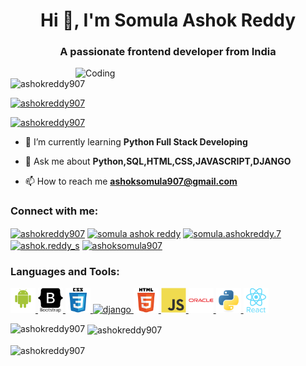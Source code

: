 <h1 align="center">Hi 👋, I'm Somula Ashok Reddy</h1>
<h3 align="center">A passionate frontend developer from India</h3>
<img align="right" alt="Coding" width="400" src="https://tenor.com/view/programming-gif-24916992>

<p align="left"> <img src="https://komarev.com/ghpvc/?username=ashokreddy907&label=Profile%20views&color=0e75b6&style=flat" alt="ashokreddy907" /> </p>

<p align="left"> <a href="https://github.com/ryo-ma/github-profile-trophy"><img src="https://github-profile-trophy.vercel.app/?username=ashokreddy907" alt="ashokreddy907" /></a> </p>

<p align="left"> <a href="https://twitter.com/ashokreddy907" target="blank"><img src="https://img.shields.io/twitter/follow/ashokreddy907?logo=twitter&style=for-the-badge" alt="ashokreddy907" /></a> </p>

- 🌱 I’m currently learning **Python Full Stack Developing**

- 💬 Ask me about **Python,SQL,HTML,CSS,JAVASCRIPT,DJANGO**

- 📫 How to reach me **ashoksomula907@gmail.com**

<h3 align="left">Connect with me:</h3>
<p align="left">
<a href="https://twitter.com/ashokreddy907" target="blank"><img align="center" src="https://raw.githubusercontent.com/rahuldkjain/github-profile-readme-generator/master/src/images/icons/Social/twitter.svg" alt="ashokreddy907" height="30" width="40" /></a>
<a href="https://linkedin.com/in/somula ashok reddy" target="blank"><img align="center" src="https://raw.githubusercontent.com/rahuldkjain/github-profile-readme-generator/master/src/images/icons/Social/linked-in-alt.svg" alt="somula ashok reddy" height="30" width="40" /></a>
<a href="https://fb.com/somula.ashokreddy.7" target="blank"><img align="center" src="https://raw.githubusercontent.com/rahuldkjain/github-profile-readme-generator/master/src/images/icons/Social/facebook.svg" alt="somula.ashokreddy.7" height="30" width="40" /></a>
<a href="https://instagram.com/ashok.reddy_s" target="blank"><img align="center" src="https://raw.githubusercontent.com/rahuldkjain/github-profile-readme-generator/master/src/images/icons/Social/instagram.svg" alt="ashok.reddy_s" height="30" width="40" /></a>
<a href="https://www.hackerrank.com/ashoksomula907" target="blank"><img align="center" src="https://raw.githubusercontent.com/rahuldkjain/github-profile-readme-generator/master/src/images/icons/Social/hackerrank.svg" alt="ashoksomula907" height="30" width="40" /></a>
</p>

<h3 align="left">Languages and Tools:</h3>
<p align="left"> <a href="https://developer.android.com" target="_blank" rel="noreferrer"> <img src="https://raw.githubusercontent.com/devicons/devicon/master/icons/android/android-original-wordmark.svg" alt="android" width="40" height="40"/> </a> <a href="https://getbootstrap.com" target="_blank" rel="noreferrer"> <img src="https://raw.githubusercontent.com/devicons/devicon/master/icons/bootstrap/bootstrap-plain-wordmark.svg" alt="bootstrap" width="40" height="40"/> </a> <a href="https://www.w3schools.com/css/" target="_blank" rel="noreferrer"> <img src="https://raw.githubusercontent.com/devicons/devicon/master/icons/css3/css3-original-wordmark.svg" alt="css3" width="40" height="40"/> </a> <a href="https://www.djangoproject.com/" target="_blank" rel="noreferrer"> <img src="https://cdn.worldvectorlogo.com/logos/django.svg" alt="django" width="40" height="40"/> </a> <a href="https://www.w3.org/html/" target="_blank" rel="noreferrer"> <img src="https://raw.githubusercontent.com/devicons/devicon/master/icons/html5/html5-original-wordmark.svg" alt="html5" width="40" height="40"/> </a> <a href="https://developer.mozilla.org/en-US/docs/Web/JavaScript" target="_blank" rel="noreferrer"> <img src="https://raw.githubusercontent.com/devicons/devicon/master/icons/javascript/javascript-original.svg" alt="javascript" width="40" height="40"/> </a> <a href="https://www.oracle.com/" target="_blank" rel="noreferrer"> <img src="https://raw.githubusercontent.com/devicons/devicon/master/icons/oracle/oracle-original.svg" alt="oracle" width="40" height="40"/> </a> <a href="https://www.python.org" target="_blank" rel="noreferrer"> <img src="https://raw.githubusercontent.com/devicons/devicon/master/icons/python/python-original.svg" alt="python" width="40" height="40"/> </a> <a href="https://reactjs.org/" target="_blank" rel="noreferrer"> <img src="https://raw.githubusercontent.com/devicons/devicon/master/icons/react/react-original-wordmark.svg" alt="react" width="40" height="40"/> </a> </p>

<p><img align="left" src="https://github-readme-stats.vercel.app/api/top-langs?username=ashokreddy907&show_icons=true&locale=en&layout=compact" alt="ashokreddy907" /></p>

<p>&nbsp;<img align="center" src="https://github-readme-stats.vercel.app/api?username=ashokreddy907&show_icons=true&locale=en" alt="ashokreddy907" /></p>

<p><img align="center" src="https://github-readme-streak-stats.herokuapp.com/?user=ashokreddy907&" alt="ashokreddy907" /></p>
